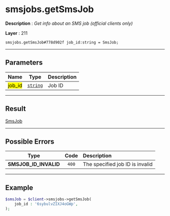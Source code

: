 # smsjobs.getSmsJob

**Description** : *Get info about an SMS job \(official clients only\)*

**Layer** : 211

```tl
smsjobs.getSmsJob#778d902f job_id:string = SmsJob;
```

---

## Parameters

| Name | Type | Description |
| :---: | :---: | :--- |
| <mark>job_id</mark> | [`string`](type/string) | Job ID |

---

## Result

[SmsJob](type/SmsJob)

---

## Possible Errors

| Type | Code | Description |
| :---: | :---: | :--- |
| **SMSJOB_ID_INVALID** | `400` | The specified job ID is invalid |

---

## Example

```php
$smsJob = $client->smsjobs->getSmsJob(
	job_id : '6sybulvZIXJ4oGWp',
);
```